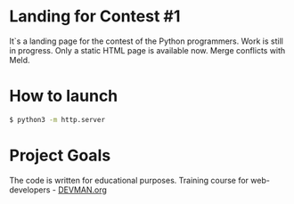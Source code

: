 # Landing for Contest #1

It`s a landing page for the contest of the Python programmers. Work is still in progress. Only a static HTML page is available now.
Merge conflicts with Meld.

# How to launch

```bash
$ python3 -m http.server
```

# Project Goals

The code is written for educational purposes. Training course for web-developers - [DEVMAN.org](https://devman.org)
